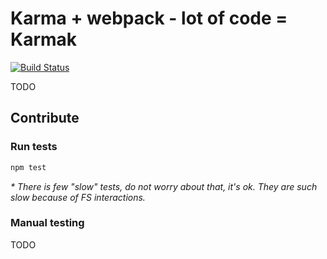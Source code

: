# Karma + webpack - lot of code = Karmak
[![Build Status](https://travis-ci.org/kossnocorp/karmak.svg)](https://travis-ci.org/kossnocorp/karmak)

TODO

## Contribute

### Run tests

``` sh
npm test
```

_* There is few "slow" tests, do not worry about that, it's ok. They are
such slow because of FS interactions._


### Manual testing

TODO

